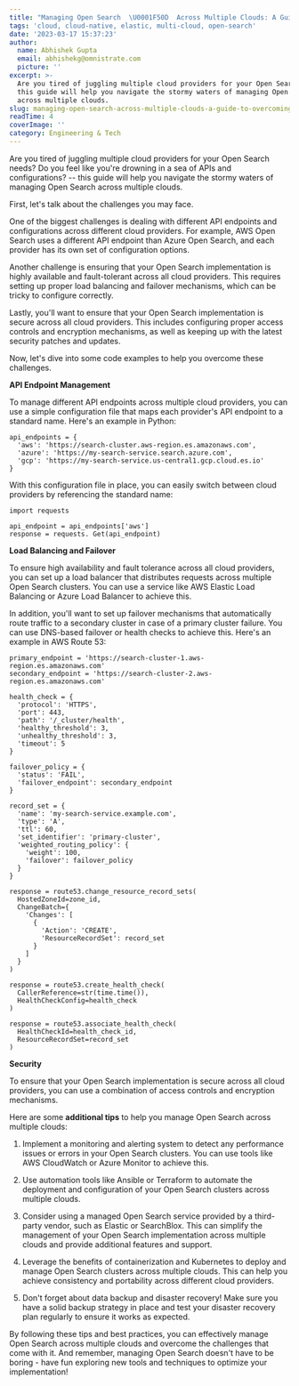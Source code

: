 ```yaml
---
title: "Managing Open Search  \U0001F50D  Across Multiple Clouds: A Guide to Overcoming Challenges"
tags: 'cloud, cloud-native, elastic, multi-cloud, open-search'
date: '2023-03-17 15:37:23'
author:
  name: Abhishek Gupta
  email: abhishekg@omnistrate.com
  picture: ''
excerpt: >-
  Are you tired of juggling multiple cloud providers for your Open Search needs?
  this guide will help you navigate the stormy waters of managing Open Search
  across multiple clouds.
slug: managing-open-search-across-multiple-clouds-a-guide-to-overcoming-challenges
readTime: 4
coverImage: ''
category: Engineering & Tech
---
```


Are you tired of juggling multiple cloud providers for your Open Search needs? Do you feel like you're drowning in a sea of APIs and configurations? -- this guide will help you navigate the stormy waters of managing Open Search across multiple clouds.

First, let's talk about the challenges you may face. 

One of the biggest challenges is dealing with different API endpoints and configurations across different cloud providers. For example, AWS Open Search uses a different API endpoint than Azure Open Search, and each provider has its own set of configuration options.

Another challenge is ensuring that your Open Search implementation is highly available and fault-tolerant across all cloud providers. This requires setting up proper load balancing and failover mechanisms, which can be tricky to configure correctly.

Lastly, you'll want to ensure that your Open Search implementation is secure across all cloud providers. This includes configuring proper access controls and encryption mechanisms, as well as keeping up with the latest security patches and updates.

Now, let's dive into some code examples to help you overcome these challenges.

**API Endpoint Management**

To manage different API endpoints across multiple cloud providers, you can use a simple configuration file that maps each provider's API endpoint to a standard name. Here's an example in Python:

    api_endpoints = {
      'aws': 'https://search-cluster.aws-region.es.amazonaws.com',
      'azure': 'https://my-search-service.search.azure.com',
      'gcp': 'https://my-search-service.us-central1.gcp.cloud.es.io'
    }


With this configuration file in place, you can easily switch between cloud providers by referencing the standard name:

    import requests
    
    api_endpoint = api_endpoints['aws']
    response = requests. Get(api_endpoint)

**Load Balancing and Failover**

To ensure high availability and fault tolerance across all cloud providers, you can set up a load balancer that distributes requests across multiple Open Search clusters. You can use a service like AWS Elastic Load Balancing or Azure Load Balancer to achieve this.

In addition, you'll want to set up failover mechanisms that automatically route traffic to a secondary cluster in case of a primary cluster failure. You can use DNS-based failover or health checks to achieve this. Here's an example in AWS Route 53:

    primary_endpoint = 'https://search-cluster-1.aws-region.es.amazonaws.com'
    secondary_endpoint = 'https://search-cluster-2.aws-region.es.amazonaws.com'
    
    health_check = {
      'protocol': 'HTTPS',
      'port': 443,
      'path': '/_cluster/health',
      'healthy_threshold': 3,
      'unhealthy_threshold': 3,
      'timeout': 5
    }
    
    failover_policy = {
      'status': 'FAIL',
      'failover_endpoint': secondary_endpoint
    }
    
    record_set = {
      'name': 'my-search-service.example.com',
      'type': 'A',
      'ttl': 60,
      'set_identifier': 'primary-cluster',
      'weighted_routing_policy': {
        'weight': 100,
        'failover': failover_policy
      }
    }
    
    response = route53.change_resource_record_sets(
      HostedZoneId=zone_id,
      ChangeBatch={
        'Changes': [
          {
            'Action': 'CREATE',
            'ResourceRecordSet': record_set
          }
        ]
      }
    )
    
    response = route53.create_health_check(
      CallerReference=str(time.time()),
      HealthCheckConfig=health_check
    )
    
    response = route53.associate_health_check(
      HealthCheckId=health_check_id,
      ResourceRecordSet=record_set
    )

**Security**

To ensure that your Open Search implementation is secure across all cloud providers, you can use a combination of access controls and encryption mechanisms.

Here are some **additional tips** to help you manage Open Search across multiple clouds:

1. Implement a monitoring and alerting system to detect any performance issues or errors in your Open Search clusters. You can use tools like AWS CloudWatch or Azure Monitor to achieve this.

2. Use automation tools like Ansible or Terraform to automate the deployment and configuration of your Open Search clusters across multiple clouds.

3. Consider using a managed Open Search service provided by a third-party vendor, such as Elastic or SearchBlox. This can simplify the management of your Open Search implementation across multiple clouds and provide additional features and support.

4. Leverage the benefits of containerization and Kubernetes to deploy and manage Open Search clusters across multiple clouds. This can help you achieve consistency and portability across different cloud providers.

5. Don't forget about data backup and disaster recovery! Make sure you have a solid backup strategy in place and test your disaster recovery plan regularly to ensure it works as expected.

By following these tips and best practices, you can effectively manage Open Search across multiple clouds and overcome the challenges that come with it. And remember, managing Open Search doesn't have to be boring - have fun exploring new tools and techniques to optimize your implementation!

